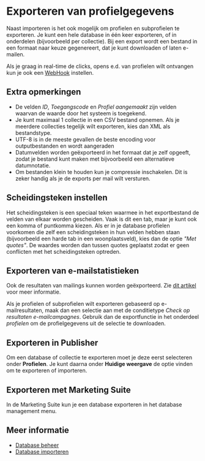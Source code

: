 # Exporteren van profielgegevens

Naast importeren is het ook mogelijk om profielen en subprofielen te exporteren. 
Je kunt een hele database in één keer exporteren, of in onderdelen (bijvoorbeeld
per collectie). Bij een export wordt een bestand in een formaat naar keuze 
gegenereert, dat je kunt downloaden of laten e-mailen.

Als je graag in real-time de clicks, opens e.d. van profielen wilt ontvangen 
kun je ook een [WebHook](./webhooks) instellen.

## Extra opmerkingen 

* De velden *ID*, *Toegangscode* en *Profiel aangemaakt* zijn velden 
waarvan de waarde door het systeem is toegekend.
* Je kunt maximaal 1 collectie in een CSV bestand opnemen. Als je meerdere 
collecties tegelijk wilt exporteren, kies dan XML als bestandstype.
* UTF-8 is in de meeste gevallen de beste encoding voor outputbestanden 
en wordt aangeraden
* Datumvelden worden geëxporteerd in het formaat dat je zelf opgeeft, 
zodat je bestand kunt maken met bijvoorbeeld een alternatieve datumnotatie.
* Om bestanden klein te houden kun je compressie inschakelen. 
Dit is zeker handig als je de exports per mail wilt versturen.

## Scheidingsteken instellen

Het scheidingsteken is een speciaal teken waarmee in het exportbestand de
velden van elkaar worden gescheiden. Vaak is dit een tab, maar je kunt ook een 
komma of puntkomma kiezen. Als er in je database profielen voorkomen die zelf 
een scheidingsteken in hun velden hebben staan (bijvoorbeeld een harde tab in 
een woonplaatsveld), kies dan de optie *"Met quotes"*. De waardes worden dan
tussen quotes geplaatst zodat er geen conflicten met het scheidingsteken optreden.

## Exporteren van e-mailstatistieken

Ook de resultaten van mailings kunnen worden geëxporteerd. Zie [dit artikel](./statistics-export) 
voor meer informatie.

Als je profielen of subprofielen wilt exporteren gebaseerd op e-mailresultaten, 
maak dan een selectie aan met de conditietype *Check op resultaten e-mailcampagnes*. 
Gebruik dan de exportfunctie in het onderdeel *profielen* om de profielgegevens 
uit de selectie te downloaden.

## Exporteren in Publisher

Om een database of collectie te exporteren moet je deze eerst selecteren 
onder **Profielen**. Je kunt daarna onder **Huidige weergave** de optie 
vinden om te exporteren of importeren.

## Exporteren met Marketing Suite

In de Marketing Suite kun je een database exporteren in het database 
management menu.

## Meer informatie 

* [Database beheer](./database-introduction)
* [Database importeren](./database-import)
